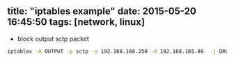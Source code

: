 title: "iptables example"
date: 2015-05-20 16:45:50
tags: [network, linux]
---

- block output sctp packet
``` bash
iptables -A OUTPUT -p sctp -s 192.168.166.250 -d 192.168.165.86  -j DROP
```

